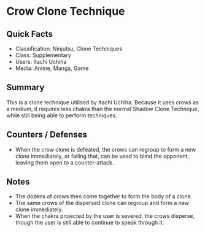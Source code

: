 # Crow Clone Technique

## Quick Facts
- Classification: Ninjutsu, Clone Techniques
- Class: Supplementary
- Users: Itachi Uchiha
- Media: Anime, Manga, Game

## Summary
This is a clone technique utilised by Itachi Uchiha. Because it uses crows as a medium, it requires less chakra than the normal Shadow Clone Technique, while still being able to perform techniques.

## Counters / Defenses
- When the crow clone is defeated, the crows can regroup to form a new clone immediately, or failing that, can be used to blind the opponent, leaving them open to a counter-attack.

## Notes
- The dozens of crows then come together to form the body of a clone.
- The same crows of the dispersed clone can regroup and form a new clone immediately.
- When the chakra projected by the user is severed, the crows disperse, though the user is still able to continue to speak through it.
